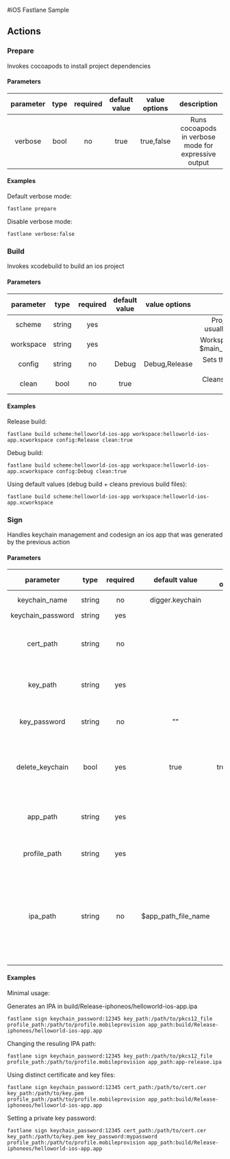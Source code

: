 #iOS Fastlane Sample

## Actions

### Prepare

Invokes cocoapods to install project dependencies

#### Parameters

| parameter | type | required | default value | value options |                      description                     |
|:---------:|:----:|:--------:|:-------------:|:-------------:|:----------------------------------------------------:|
| verbose   | bool | no       | true          | true,false    | Runs cocoapods in verbose mode for expressive output |

#### Examples

Default verbose mode:

```
fastlane prepare
```

Disable verbose mode:

```
fastlane verbose:false
```

### Build

Invokes xcodebuild to build an ios project

#### Parameters

| parameter |  type  | required | default value | value options |                            description                            |
|:---------:|:------:|:--------:|:-------------:|:-------------:|:-----------------------------------------------------------------:|
|   scheme  | string |    yes   |               |               | Project scheme to be used, usually the main project's name        |
| workspace | string |    yes   |               |               | Workspace file to be used, usually $main_project_name.xcworkspace |
|   config  | string |    no    |     Debug     | Debug,Release | Sets the build type, default value is "Debug"                     |
|   clean   |  bool  |    no    |      true     |               | Cleans the previous (if any) build files if set to true           |


#### Examples

Release build:

```
fastlane build scheme:helloworld-ios-app workspace:helloworld-ios-app.xcworkspace config:Release clean:true
```

Debug build:

```
fastlane build scheme:helloworld-ios-app workspace:helloworld-ios-app.xcworkspace config:Debug clean:true
```

Using default values (debug build + cleans previous build files):

```
fastlane build scheme:helloworld-ios-app workspace:helloworld-ios-app.xcworkspace
```

### Sign

Handles keychain management and codesign an ios app that was generated by the previous action 

#### Parameters

|     parameter     |  type  | required |    default value    | value options |                                                                                               description                                                                                               |
|:-----------------:|:------:|:--------:|:-------------------:|:-------------:|:-------------------------------------------------------------------------------------------------------------------------------------------------------------------------------------------------------:|
|   keychain_name   | string |    no    |   digger.keychain   |               | Keychain name to be used                                                                                                                                                                                |
| keychain_password | string |    yes   |                     |               | Keychain password                                                                                                                                                                                       |
|     cert_path     | string |    no    |                     |               | Certificate path to be used, can be omitted if private key contains both certificate and key(pkcs12)                                                                                                    |
|      key_path     | string |    yes   |                     |               | Private Key path,  can be either a simple private_key file or a pkcs12 file                                                                                                                             |
|    key_password   | string |    no    |           ""          |               | Private key password (if any) to be used during keychain importing                                                                                                                                      |
|  delete_keychain  |  bool  |    yes   |         true        |   true,false  | Boolean value to indicate if the keychain used during the codesign phase should be deleted at the end of the lane execution                                                                             |
|      app_path     | string |    yes   |                     |               | Application path (usually in builds/$config-iphoneos/somefile.app) to be codesigned                                                                                                                     |
|    profile_path   | string |    yes   |                     |               | Provisioning profile path to be used during codesign action                                                                                                                                             |
|      ipa_path     | string |    no    | $app_path_file_name |               | IPA path  to be used when generating the ipa file, defaults to the same folder where app_path is located using the app filename as its name(so helloworld-ios-app.app generates helloworld-ios-app.ipa) |

#### Examples

Minimal usage:

Generates an IPA in build/Release-iphoneos/helloworld-ios-app.ipa

```
fastlane sign keychain_password:12345 key_path:/path/to/pkcs12_file profile_path:/path/to/profile.mobileprovision app_path:build/Release-iphoneos/helloworld-ios-app.app
```

Changing the resuling IPA path:

```
fastlane sign keychain_password:12345 key_path:/path/to/pkcs12_file profile_path:/path/to/profile.mobileprovision app_path:app-release.ipa
```

Using distinct certificate and key files:

```
fastlane sign keychain_password:12345 cert_path:/path/to/cert.cer key_path:/path/to/key.pem profile_path:/path/to/profile.mobileprovision app_path:build/Release-iphoneos/helloworld-ios-app.app
```

Setting a private key password:

```
fastlane sign keychain_password:12345 cert_path:/path/to/cert.cer key_path:/path/to/key.pem key_password:mypassword profile_path:/path/to/profile.mobileprovision app_path:build/Release-iphoneos/helloworld-ios-app.app
```
